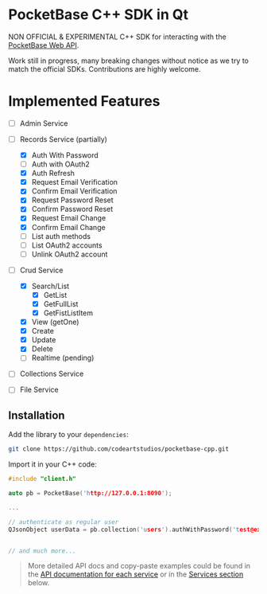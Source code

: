 PocketBase C++ SDK in Qt
======================================================================

NON OFFICIAL & EXPERIMENTAL C++ SDK for interacting with the [PocketBase Web API](https://pocketbase.io/docs).

Work still in progress, many breaking changes without notice as we try to match the official SDKs. Contributions are highly welcome.

# Implemented Features 
- [ ] Admin Service
- [ ] Records Service (partially)
  - [X] Auth With Password
  - [ ] Auth with OAuth2
  - [X] Auth Refresh
  - [X] Request Email Verification
  - [X] Confirm Email Verification
  - [X] Request Password Reset
  - [X] Confirm Password Reset
  - [X] Request Email Change
  - [X] Confirm Email Change
  - [ ] List auth methods
  - [ ] List OAuth2 accounts
  - [ ] Unlink OAuth2 account 
- [ ] Crud Service
  - [X] Search/List
    - [X] GetList
    - [X] GetFullList
    - [X] GetFistListItem
  - [X] View (getOne)
  - [X] Create
  - [X] Update
  - [X] Delete
  - [ ] Realtime (pending)
- [ ] Collections Service
- [ ] File Service


## Installation

Add the library to your `dependencies`:

```sh
git clone https://github.com/codeartstudios/pocketbase-cpp.git

```

Import it in your C++ code:

```c++
#include "client.h"

auto pb = PocketBase('http://127.0.0.1:8090');

...

// authenticate as regular user
QJsonObject userData = pb.collection('users').authWithPassword('test@example.com', '123456');


// and much more...
```

> More detailed API docs and copy-paste examples could be found in the [API documentation for each service](https://pocketbase.io/docs/api-authentication)
> or in the [Services section](#services) below.
